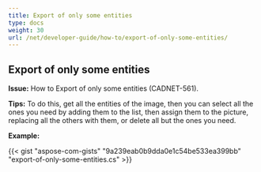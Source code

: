 ```yaml
---
title: Export of only some entities
type: docs
weight: 30
url: /net/developer-guide/how-to/export-of-only-some-entities/
---
```


## **Export of only some entities**

**Issue:** How to Export of only some entities (CADNET-561).

**Tips:** To do this, get all the entities of the image, then you can select all the ones you need by adding them to the list, then assign them to the picture, replacing all the others with them, or delete all but the ones you need.

**Example:**

{{< gist "aspose-com-gists" "9a239eab0b9dda0e1c54be533ea399bb" "export-of-only-some-entities.cs" >}}